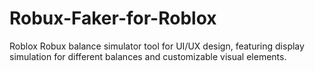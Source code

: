 # Robux-Faker-for-Roblox
Roblox Robux balance simulator tool for UI/UX design, featuring display simulation for different balances and customizable visual elements.
